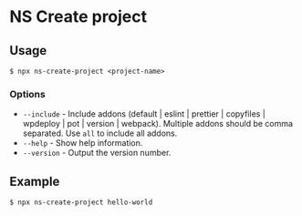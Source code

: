 # NS Create project

## Usage

```
$ npx ns-create-project <project-name>
```

### Options

* `--include` - Include addons (default | eslint | prettier | copyfiles | wpdeploy | pot | version | webpack). Multiple addons should be comma separated. Use `all` to include all addons.
* `--help` - Show help information.
* `--version` - Output the version number.

## Example

```
$ npx ns-create-project hello-world
```
